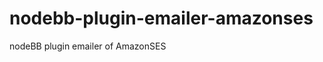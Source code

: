 nodebb-plugin-emailer-amazonses
===============================

nodeBB plugin emailer of AmazonSES
